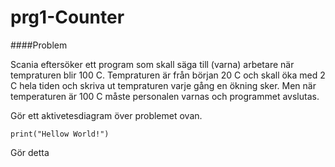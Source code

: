 # prg1-Counter
####Problem

Scania eftersöker ett program som skall säga till (varna) arbetare när tempraturen blir 100 C. Tempraturen är från början 20 C och skall öka med 2 C hela tiden och skriva ut tempraturen varje gång en ökning sker. Men när temperaturen är 100 C måste personalen varnas och programmet avslutas.

Gör ett aktivetesdiagram över problemet ovan.


```
print("Hellow World!")
```

Gör detta

